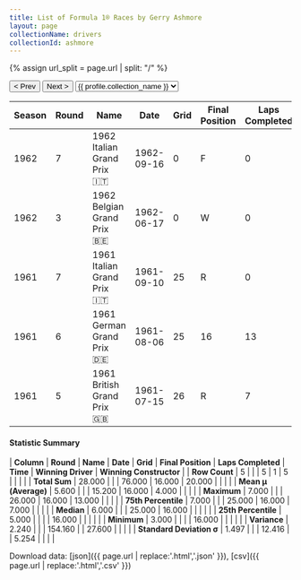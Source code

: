 ```yaml
---
title: List of Formula 1® Races by Gerry Ashmore
layout: page
collectionName: drivers
collectionId: ashmore
---
```


{% assign url_split = page.url | split: "/" %}
<div id="collection-navigation">
<button onclick="selector.options[selector.selectedIndex-1].value && (window.location = selector.options[selector.selectedIndex-1].value);">&lt; Prev</button>
<button onclick="selector.options[selector.selectedIndex+1].value && (window.location = selector.options[selector.selectedIndex+1].value);">Next &gt;</button>
<select id="selector" onchange="this.options[this.selectedIndex].value && (window.location = this.options[this.selectedIndex].value);">
  {% for collectionId in site.data[page.collectionName].refs %}
    {% if collectionId == page.collectionId %}
      {% assign selected = "selected" %}
    {% else %}
      {% assign selected = "" %}
    {% endif %}
    {% assign profile = site.data[page.collectionName][collectionId].profile %}
    <option value="/f1/{{ page.collectionName }}/{{ collectionId }}/{{ url_split[4] }}" {{ selected }}>{{ profile.collection_name }}</option>
  {% endfor %}
</select>
</div>

| Season | Round | Name | Date | Grid | Final Position | Laps Completed | Time | Winning Driver | Winning Constructor |
|--|--|--|--|--|--|--|--|--|--|
| 1962 | 7 | 1962 Italian Grand Prix 🇮🇹 | 1962-09-16 | 0 | F | 0 |   | Graham Hill 🇬🇧 | BRM 🇬🇧 |
| 1962 | 3 | 1962 Belgian Grand Prix 🇧🇪 | 1962-06-17 | 0 | W | 0 |   | Jim Clark 🇬🇧 | Lotus-Climax 🇬🇧 |
| 1961 | 7 | 1961 Italian Grand Prix 🇮🇹 | 1961-09-10 | 25 | R | 0 |   | Phil Hill 🇺🇸 | Ferrari 🇮🇹 |
| 1961 | 6 | 1961 German Grand Prix 🇩🇪 | 1961-08-06 | 25 | 16 | 13 |   | Stirling Moss 🇬🇧 | Lotus-Climax 🇬🇧 |
| 1961 | 5 | 1961 British Grand Prix 🇬🇧 | 1961-07-15 | 26 | R | 7 |   | Wolfgang von Trips 🇩🇪 | Ferrari 🇮🇹 |

#### Statistic Summary

| **Column** | **Round** | **Name** | **Date** | **Grid** | **Final Position** | **Laps Completed** | **Time** | **Winning Driver** | **Winning Constructor** |
| **Row Count** | 5 |  |  | 5 | 1 | 5 |  |  |  |
| **Total Sum** | 28.000 |  |  | 76.000 | 16.000 | 20.000 |  |  |  |
| **Mean μ (Average)** | 5.600 |  |  | 15.200 | 16.000 | 4.000 |  |  |  |
| **Maximum** | 7.000 |  |  | 26.000 | 16.000 | 13.000 |  |  |  |
| **75th Percentile** | 7.000 |  |  | 25.000 | 16.000 | 7.000 |  |  |  |
| **Median** | 6.000 |  |  | 25.000 | 16.000 |  |  |  |  |
| **25th Percentile** | 5.000 |  |  |  | 16.000 |  |  |  |  |
| **Minimum** | 3.000 |  |  |  | 16.000 |  |  |  |  |
| **Variance** | 2.240 |  |  | 154.160 |  | 27.600 |  |  |  |
| **Standard Deviation σ** | 1.497 |  |  | 12.416 |  | 5.254 |  |  |  |

Download data: [json]({{ page.url | replace:'.html','.json' }}), [csv]({{ page.url | replace:'.html','.csv' }})
